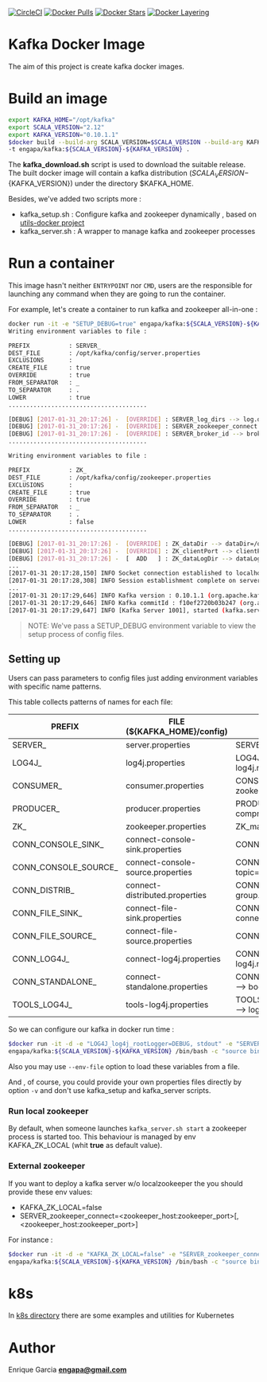 [![CircleCI](https://circleci.com/gh/engapa/kafka-docker/tree/master.svg?style=svg)](https://circleci.com/gh/engapa/kafka-docker/tree/master)
[![Docker Pulls](https://img.shields.io/docker/pulls/engapa/kafka.svg)](https://hub.docker.com/r/engapa/kafka/)
[![Docker Stars](https://img.shields.io/docker/stars/engapa/kafka.svg)](https://hub.docker.com/r/engapa/kafka/)
[![Docker Layering](https://images.microbadger.com/badges/image/engapa/kafka.svg)](https://microbadger.com/images/engapa/kafka)
# Kafka Docker Image

The aim of this project is create kafka docker images.

# Build an image

```bash
export KAFKA_HOME="/opt/kafka"
export SCALA_VERSION="2.12"
export KAFKA_VERSION="0.10.1.1"
$docker build --build-arg SCALA_VERSION=$SCALA_VERSION --build-arg KAFKA_VERSION=$KAFKA_VERSION --build-arg KAFKA_HOME=$KAFKA_HOME \
-t engapa/kafka:${SCALA_VERSION}-${KAFKA_VERSION} .
```

The **kafka_download.sh** script is used to download the suitable release.
The built docker image will contain a kafka distribution (${SCALA_VERSION}-${KAFKA_VERSION}) under the directory $KAFKA_HOME.

Besides, we've added two scripts more :

* kafka_setup.sh  : Configure kafka and zookeeper dynamically , based on [utils-docker project](https://github.com/engapa/utils-docker)
* kafka_server.sh : A wrapper to manage kafka and zookeeper processes

# Run a container

This image hasn't neither `ENTRYPOINT` nor `CMD`, users are the responsible for launching any command when they are going to run the container.

For example, let's create a container to run kafka and zookeeper all-in-one :

```bash
docker run -it -e "SETUP_DEBUG=true" engapa/kafka:${SCALA_VERSION}-${KAFKA_VERSION} /bin/bash -c "source bin/kafka_setup.sh && bin/kafka_server.sh start"
Writing environment variables to file :

PREFIX           : SERVER_
DEST_FILE        : /opt/kafka/config/server.properties
EXCLUSIONS       :
CREATE_FILE      : true
OVERRIDE         : true
FROM_SEPARATOR   : _
TO_SEPARATOR     : .
LOWER            : true
.......................................

[DEBUG] [2017-01-31_20:17:26] -  [OVERRIDE] : SERVER_log_dirs --> log.dirs=/opt/kafka/logs
[DEBUG] [2017-01-31_20:17:26] -  [OVERRIDE] : SERVER_zookeeper_connect --> zookeeper.connect=localhost:2181
[DEBUG] [2017-01-31_20:17:26] -  [OVERRIDE] : SERVER_broker_id --> broker.id=-1
.......................................

Writing environment variables to file :

PREFIX           : ZK_
DEST_FILE        : /opt/kafka/config/zookeeper.properties
EXCLUSIONS       :
CREATE_FILE      : true
OVERRIDE         : true
FROM_SEPARATOR   : _
TO_SEPARATOR     : .
LOWER            : false
.......................................

[DEBUG] [2017-01-31_20:17:26] -  [OVERRIDE] : ZK_dataDir --> dataDir=/opt/kafka/zookeeper/data
[DEBUG] [2017-01-31_20:17:26] -  [OVERRIDE] : ZK_clientPort --> clientPort=2181
[DEBUG] [2017-01-31_20:17:26] -  [  ADD   ] : ZK_dataLogDir --> dataLogDir=/opt/kafka/zookeeper/data-log
...
[2017-01-31 20:17:28,150] INFO Socket connection established to localhost/127.0.0.1:2181, initiating session (org.apache.zookeeper.ClientCnxn)
[2017-01-31 20:17:28,308] INFO Session establishment complete on server localhost/127.0.0.1:2181, sessionid = 0x159f62cc8c00000, negotiated timeout = 6000 (org.apache.zookeeper.ClientCnxn)
...
[2017-01-31 20:17:29,646] INFO Kafka version : 0.10.1.1 (org.apache.kafka.common.utils.AppInfoParser)
[2017-01-31 20:17:29,646] INFO Kafka commitId : f10ef2720b03b247 (org.apache.kafka.common.utils.AppInfoParser)
[2017-01-31 20:17:29,647] INFO [Kafka Server 1001], started (kafka.server.KafkaServer)
```

>NOTE: We've pass a SETUP_DEBUG environment variable to view the setup process of config files.

## Setting up

Users can pass parameters to config files just adding environment variables with specific name patterns.

This table collects patterns of names for each file:

PREFIX     | FILE (${KAFKA_HOME}/config) |         Example
-----------|-----------------------------|-----------------------------
SERVER_    | server.properties           | SERVER_broker_id=1 --> broker.id=1
LOG4J_     | log4j.properties |  LOG4J_log4j_rootLogger=INFO, stdout--> log4j.rootLogger=INFO, stdout
CONSUMER_  | consumer.properties| CONSUMER_zookeeper_connect=127.0.0.1:2181 --> zookeeper.connect=127.0.0.1:2181
PRODUCER_  | producer.properties| PRODUCER_compression_type=none --> compression.type=none
ZK_        | zookeeper.properties | ZK_maxClientCnxns=0 --> maxClientCnxns=0
CONN_CONSOLE_SINK_ |connect-console-sink.properties | CONN_CONSOLE_SINK_tasks_max=1 --> tasks.max=1
CONN_CONSOLE_SOURCE_ | connect-console-source.properties | CONN_CONSOLE_SOURCE_topic=connect-test --> topic=connect-test
CONN_DISTRIB_ | connect-distributed.properties | CONN_DISTRIB_group_id=connect-cluster --> group.id=connect-cluster
CONN_FILE_SINK_   | connect-file-sink.properties | CONN_FILE_SINK_connector_class=FileStreamSink --> connector.class=FileStreamSink
CONN_FILE_SOURCE_ | connect-file-source.properties | CONN_FILE_SOURCE_tasks_max=1 --> tasks.max=1
CONN_LOG4J_ | connect-log4j.properties | CONN_LOG4J_log4j_rootLogger=INFO, stdout --> log4j.rootLogger=INFO, stdout
CONN_STANDALONE_ | connect-standalone.properties | CONN_STANDALONE_bootstrap_servers=localhost:9092 --> bootstrap.servers=localhost:9092
TOOLS_LOG4J_ | tools-log4j.properties | TOOLS_LOG4J_log4j_appender_stderr_Target=System.err --> log4j.appender.stderr.Target=System.err

So we can configure our kafka in docker run time :

```bash
$docker run -it -d -e "LOG4J_log4j_rootLogger=DEBUG, stdout" -e "SERVER_log_retention_hours=24"\
engapa/kafka:${SCALA_VERSION}-${KAFKA_VERSION} /bin/bash -c "source bin/kafka_setup.sh && bin/kafka_server.sh start"
```

Also you may use `--env-file` option to load these variables from a file.

And , of course, you could provide your own properties files directly by option `-v` and don't use kafka_setup and kafka_server scripts.

### Run local zookeeper

By default, when someone launches  `kafka_server.sh start` a zookeeper process is started too.
This behaviour is managed by env KAFKA_ZK_LOCAL (whit **true** as default value).

### External zookeeper

If you want to deploy a kafka server w/o localzookeeper the you should provide these env values:

* KAFKA_ZK_LOCAL=false
* SERVER_zookeeper_connect=\<zookeeper_host:zookeeper_port\>\[,\<zookeeper_host:zookeeper_port\>\]

For instance :

```bash
$docker run -it -d -e "KAFKA_ZK_LOCAL=false" -e "SERVER_zookeeper_connect=zookeeperserver1:2181,zookeeperserver2:2181,zookeeperserver3:2181" \
engapa/kafka:${SCALA_VERSION}-${KAFKA_VERSION} /bin/bash -c "source bin/kafka_setup.sh && bin/kafka_server.sh start"
```

# k8s

In [k8s directory](k8s) there are some examples and utilities for Kubernetes

# Author

Enrique Garcia **engapa@gmail.com**